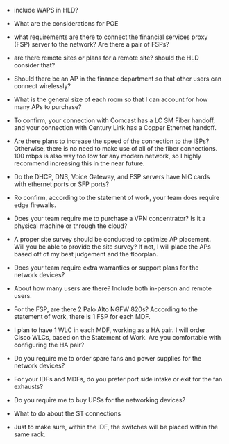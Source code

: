 
- include WAPS in HLD?
- What are the considerations for POE
- what requirements are there to connect the financial services proxy (FSP) server to the network? Are there a pair of FSPs?
- are there remote sites or plans for a remote site? should the HLD consider that?
- Should there be an AP in the finance department so that other users can connect wirelessly?

- What is the general size of each room so that I can account for how many APs to purchase?
- To confirm, your connection with Comcast has a LC SM Fiber handoff, and your connection with Century Link has a Copper Ethernet handoff.
- Are there plans to increase the speed of the connection to the ISPs? Otherwise, there is no need to make use of all of the fiber connections. 100 mbps is also way too low for any modern network, so I highly recommend increasing this in the near future.
- Do the DHCP, DNS, Voice Gateway, and FSP servers have NIC cards with ethernet ports or SFP ports?
- Ro confirm, according to the statement of work, your team does require edge firewalls.

- Does your team require me to purchase a VPN concentrator? Is it a physical machine or through the cloud?
- A proper site survey should be conducted to optimize AP placement. Will you be able to provide the site survey? If not, I will place the APs based off of my best judgement and the floorplan.
- Does your team require extra warranties or support plans for the network devices?
- About how many users are there? Include both in-person and remote users.

- For the FSP, are there 2 Palo Alto NGFW 820s? According to the statement of work, there is 1 FSP for each MDF.
- I plan to have 1 WLC in each MDF, working as a HA pair. I will order Cisco WLCs, based on the Statement of Work. Are you comfortable with configuring the HA pair?
- Do you require me to order spare fans and power supplies for the network devices?
- For your IDFs and MDFs, do you prefer port side intake or exit for the fan exhausts? 


- Do you require me to buy UPSs for the networking devices?
- What to do about the ST connections
- Just to make sure, within the IDF, the switches will be placed within the same rack.

















